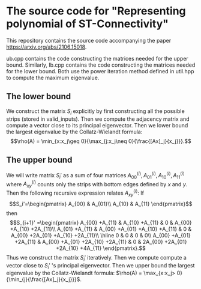 # The source code for "Representing polynomial of ST-Connectivity"
This repository contains the source code accompanying the paper https://arxiv.org/abs/2106.15018.

ub.cpp contains the code constructing the matrices needed for the upper bound. Similarly, lb.cpp contains the code constructing the matrices needed for the lower bound. Both use the power iteration method defined in util.hpp to compute the maximum eigenvalue.

## The lower bound
We construct the matrix $S_i$ explicitly by first constructing all the possible strips (stored in valid_inputs). Then we compute the adjacency matrix and compute a vector close to its principal eigenvector. Then we lower bound the largest eigenvalue by the Collatz-Wielandt formula: $$\rho(A) = \min_{x:x_j\geq 0}{\max_{j:x_j\neq 0}{\frac{[Ax]_j}{x_j}}}.$$

## The upper bound
We will write matrix $S_i'$ as a sum of four matrices $A_{00}^{(i)}, A_{01}^{(i)}, A_{10}^{(i)}, A_{11}^{(i)}$ where $A_{xy}^{(i)}$ counts only the strips with bottom edges defined by $x$ and $y$. Then the following recursive expression relates $A_{xy}^{(i)}$:
If $$S_i'=\begin{pmatrix}
A_{00} & A_{01}\\
A_{10} & A_{11}
\end{pmatrix}$$ then
$$S_{i+1}' =\begin{pmatrix}
A_{00} +A_{11} & A_{10} +A_{11} & 0 & A_{00} +A_{10} +2A_{11}\\
A_{01} +A_{11} & A_{00} +A_{01} +A_{10} +A_{11} & 0 & A_{00} +2A_{01} +A_{10} +2A_{11}\\
\hline
0 & 0 & 0 & 0\\
A_{00} +A_{01} +2A_{11} & A_{00} +A_{01} +2A_{10} +2A_{11} & 0 & 2A_{00} +2A_{01} +2A_{10} +4A_{11}
\end{pmatrix}.$$
Thus we construct the matrix $S_i'$ iteratively. Then we compute compute a vector close to $S_i'$ 's principal eigenvector. Then we upper bound the largest eigenvalue by the Collatz-Wielandt formula: $\rho(A) = \max_{x:x_j> 0}{\min_{j}{\frac{[Ax]_j}{x_j}}}$.


